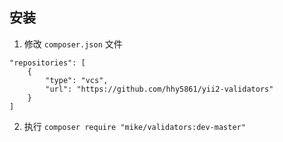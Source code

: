 ## 安装

1. 修改 `composer.json` 文件

```
"repositories": [
    {
        "type": "vcs",
        "url": "https://github.com/hhy5861/yii2-validators"
    }
]
```

2. 执行 `composer require "mike/validators:dev-master"`
